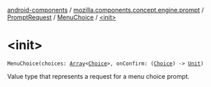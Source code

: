[android-components](../../../index.md) / [mozilla.components.concept.engine.prompt](../../index.md) / [PromptRequest](../index.md) / [MenuChoice](index.md) / [&lt;init&gt;](./-init-.md)

# &lt;init&gt;

`MenuChoice(choices: `[`Array`](https://kotlinlang.org/api/latest/jvm/stdlib/kotlin/-array/index.html)`<`[`Choice`](../../-choice/index.md)`>, onConfirm: (`[`Choice`](../../-choice/index.md)`) -> `[`Unit`](https://kotlinlang.org/api/latest/jvm/stdlib/kotlin/-unit/index.html)`)`

Value type that represents a request for a menu choice prompt.

